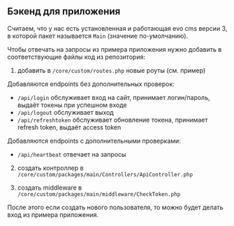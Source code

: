 ## Бэкенд для приложения

Считаем, что у нас есть установленная и работающая evo cms версии 3, в которой пакет называется `Main` (значение по-умолчанию).

Чтобы отвечать на запросы из примера приложения нужно добавить в соответствующие файлы код из репозитория:

1. добавить в `/core/custom/routes.php` новые роуты (см. пример)

Добавляются endpoints без дополнительных проверок:

- `/api/login` обслуживает вход на сайт, принимает логин/пароль, выдаёт токены при успешном входе
- `/api/logout` обслуживает выход
- `/api/refreshtoken` обслуживает обновление токена, принимает refresh token, выдаёт access token

Добавляются endpoints с дополнительными проверками:

- `/api/heartbeat` отвечает на запросы

2. создать контроллер в `/core/custom/packages/main/Controllers/ApiController.php`

3. создать middleware в `/core/custom/packages/main/middleware/CheckToken.php`

После этого если создать нового пользователя, то можно будет делать вход из примера приложения.

